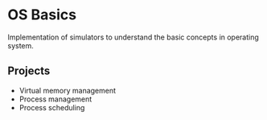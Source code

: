# OS Basics

Implementation of simulators to understand the basic concepts in operating system.

## Projects

* Virtual memory management
* Process management
* Process scheduling
